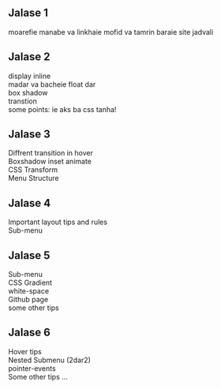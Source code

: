 
<h2>Jalase 1</h2>
moarefie manabe va linkhaie mofid va tamrin baraie site jadvali
<h2>Jalase 2</h2>
display inline<br />
madar va bacheie float dar<br />
box shadow<br />
transtion<br />
some points: ie aks ba css tanha!
<h2>Jalase 3</h2>
Diffrent transition in hover<br />
Boxshadow inset animate<br />
CSS Transform<br />
Menu Structure<br />
<h2>Jalase 4</h2>
Important layout tips and rules<br />
Sub-menu
<h2>Jalase 5</h2>
Sub-menu<br />
CSS Gradient<br />
white-space<br />
Github page<br />
some other tips<br />
<h2>Jalase 6</h2>
Hover tips<br />
Nested Submenu (2dar2)<br />
pointer-events<br />
Some other tips ...<br />